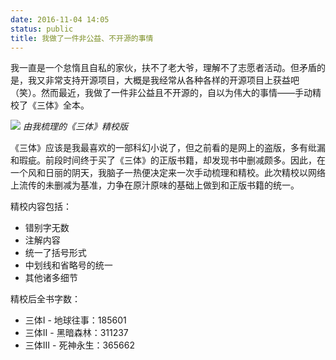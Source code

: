 ```yaml
---
date: 2016-11-04 14:05
status: public
title: 我做了一件非公益、不开源的事情
---
```


我一直是一个怠惰且自私的家伙，扶不了老大爷，理解不了志愿者活动。但矛盾的是，我又非常支持开源项目，大概是我经常从各种各样的开源项目上获益吧（笑）。然而最近，我做了一件非公益且不开源的，自以为伟大的事情——手动精校了《三体》全本。

![](~/20-24-10.jpg)
*由我梳理的《三体》精校版*

《三体》应该是我最喜欢的一部科幻小说了，但之前看的是网上的盗版，多有纰漏和瑕疵。前段时间终于买了《三体》的正版书籍，却发现书中删减颇多。因此，在一个风和日丽的阴天，我脑子一热便决定来一次手动梳理和精校。此次精校以网络上流传的未删减为基准，力争在原汁原味的基础上做到和正版书籍的统一。

精校内容包括：
- 错别字无数
- 注解内容
- 统一了括号形式
- 中划线和省略号的统一
- 其他诸多细节

精校后全书字数：
- 三体Ⅰ - 地球往事：185601
- 三体Ⅱ - 黑暗森林：311237
- 三体Ⅲ - 死神永生：365662